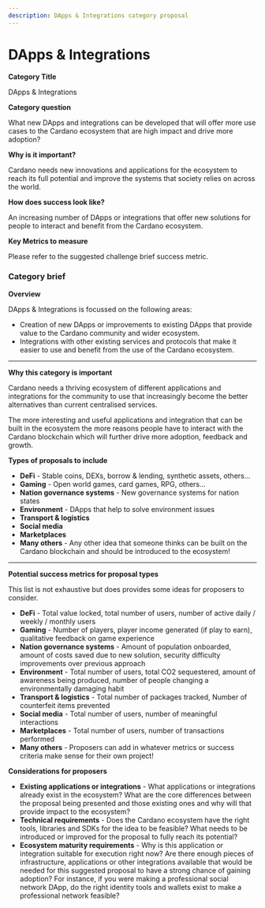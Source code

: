 ```yaml
---
description: DApps & Integrations category proposal
---
```


# DApps & Integrations

**Category Title**

DApps & Integrations

**Category question**

What new DApps and integrations can be developed that will offer more use cases to the Cardano ecosystem that are high impact and drive more adoption?&#x20;

**Why is it important?**

Cardano needs new innovations and applications for the ecosystem to reach its full potential and improve the systems that society relies on across the world.

**How does success look like?**

An increasing number of DApps or integrations that offer new solutions for people to interact and benefit from the Cardano ecosystem.

**Key Metrics to measure**

Please refer to the suggested challenge brief success metric.



### **Category brief**

**Overview**

DApps & Integrations is focussed on the following areas:

* Creation of new DApps or improvements to existing DApps that provide value to the Cardano community and wider ecosystem.&#x20;
* Integrations with other existing services and protocols that make it easier to use and benefit from the use of the Cardano ecosystem.&#x20;

****

**Why this category is important**

Cardano needs a thriving ecosystem of different applications and integrations for the community to use that increasingly become the better alternatives than current centralised services.

The more interesting and useful applications and integration that can be built in the ecosystem the more reasons people have to interact with the Cardano blockchain which will further drive more adoption, feedback and growth.



**Types of proposals to include**

* **DeFi** - Stable coins, DEXs, borrow & lending, synthetic assets, others...
* **Gaming** - Open world games, card games, RPG, others...
* **Nation governance systems** - New governance systems for nation states
* **Environment** - DApps that help to solve environment issues
* **Transport & logistics**
* **Social media**
* **Marketplaces**
* **Many others** - Any other idea that someone thinks can be built on the Cardano blockchain and should be introduced to the ecosystem!

****

**Potential success metrics for proposal types**

This list is not exhaustive but does provides some ideas for proposers to consider.

* **DeFi** - Total value locked, total number of users, number of active daily / weekly / monthly users
* **Gaming** - Number of players, player income generated (if play to earn), qualitative feedback on game experience
* **Nation governance systems** - Amount of population onboarded, amount of costs saved due to new solution, security difficulty improvements over previous approach
* **Environment** - Total number of users, total CO2 sequestered, amount of awareness being produced, number of people changing a environmentally damaging habit&#x20;
* **Transport & logistics** - Total number of packages tracked, Number of counterfeit items prevented&#x20;
* **Social media** - Total number of users, number of meaningful interactions
* **Marketplaces** - Total number of users, number of transactions performed
* **Many others** - Proposers can add in whatever metrics or success criteria make sense for their own project!



**Considerations for proposers**

* **Existing applications or integrations** - What applications or integrations already exist in the ecosystem? What are the core differences between the proposal being presented and those existing ones and why will that provide impact to the ecosystem?
* **Technical requirements** - Does the Cardano ecosystem have the right tools, libraries and SDKs for the idea to be feasible? What needs to be introduced or improved for the proposal to fully reach its potential?
* **Ecosystem maturity requirements** - Why is this application or integration suitable for execution right now? Are there enough pieces of infrastructure, applications or other integrations available that would be needed for this suggested proposal to have a strong chance of gaining adoption? For instance, if you were making a professional social network DApp, do the right identity tools and wallets exist to make a professional network feasible?
